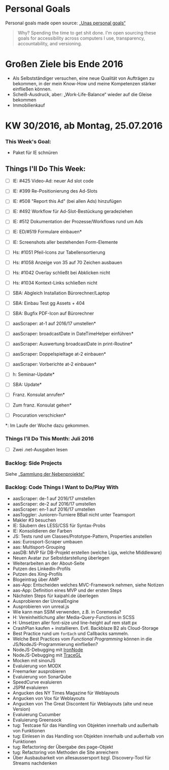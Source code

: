 Personal Goals
==============

Personal goals made open source: [„Unas personal goals“](http://una.im/personal-goals-guide/#=%81)
> Why? Spending the time to get shit done. I'm open sourcing these goals for accessibility across computers I use, transparency, accountability, and versioning.

# Großen Ziele bis Ende 2016
* Als Selbstständiger versuchen, eine neue Qualität von Aufträgen zu bekommen, in der mein Know-How und meine Kompetenzen stärker einfließen können.
* Scheiß-Ausdruck, aber: „Work-Life-Balance“ wieder auf die Gleise bekommen
* Immobilienkauf


# KW 30/2016, ab Montag, 25.07.2016


### This Week's Goal:
* Paket für IE schnüren



## Things I'll Do This Week:
- [ ] IE: #425 Video-Ad: neuer Ad slot code
- [ ] IE: #399 Re-Positionierung des Ad-Slots
- [ ] IE: #508 "Report this Ad" (bei allen Ads) hinzufügen
- [ ] IE: #492 Workflow für Ad-Slot-Bestückung geradeziehen
- [ ] IE: #512 Dokumentation der Prozesse/Workflows rund um Ads
- [ ] IE: ED/#519 Formulare einbauen*
- [ ] IE: Screenshots aller bestehenden Form-Elemente
- [ ] Hs: #1051 Pfeil-Icons zur Tabellensortierung
- [ ] Hs: #1058 Anzeige von 35 auf 70 Zeichen ausbauen
- [ ] Hs: #1042 Overlay schließt bei Abklicken nicht
- [ ] Hs: #1034 Kontext-Links schließen nicht
- [ ] SBA: Abgleich Installation Bürorechner/Laptop
- [ ] SBA: Einbau Test gg Assets + 404
- [ ] SBA: Bugfix PDF-Icon auf Bürorechner
- [ ] aasScraper: at-1 auf 2016/17 umstellen*
- [ ] aasScraper: broadcastDate in DateTimeHelper einführen*
- [ ] aasScraper: Auswertung broadcastDate in print-Routine*
- [ ] aasScraper: Doppelspieltage at-2 einbauen*
- [ ] aasScraper: Vorberichte at-2 einbauen*
- [ ] h: Seminar-Update*
- [ ] SBA: Update*
- [ ] Franz. Konsulat anrufen*
- [ ] Zum franz. Konsulat gehen*
- [ ] Procuration verschicken*


\*: Im Laufe der Woche dazu gekommen.

### Things I'll Do This Month: Juli 2016
- [ ] Zwei .net-Ausgaben lesen


### Backlog: Side Projects
Siehe [„Sammlung der Nebenprojekte“](~/Sites/dogfood-personal-goal/recources/pet-projects.md)


### Backlog: Code Things I Want to Do/Play With
* aasScraper: de-1 auf 2016/17 umstellen
* aasScraper: de-2 auf 2016/17 umstellen
* aasScraper: en-1 auf 2016/17 umstellen
* aasToggler: Junioren-Turniere BBall nicht unter Teamsport
* Makler #3 besuchen
* IE: Säubern des LESS/CSS für Syntax-Probs
* IE: Konsolidieren der Farben
* JS: Tests rund um Classes/Prototype-Pattern, Properties anstellen
* aas: Eurosport-Scraper umbauen
* aas: Multisport-Grouping
* aasDB: MVP für DB-Projekt erstellen (welche Liga, welche Middleware)
* Neuen Avatar zur Selbstdarstellung überlegen
* Weiterarbeiten an der About-Seite
* Putzen des LinkedIn-Profils
* Putzen des Xing-Profils
* Blogeintrag über AMP
* aas-App: Entscheiden welches MVC-Framework nehmen, siehe Notizen
* aas-App: Definition eines MVP und der ersten Steps
* Nächsten Steps für kaipahl.de überlegen
* Ausprobieren der UnrealEngine
* Ausprobieren von unreal.js
* Wie kann man SSIM verwenden, z.B. in Coremedia?
* H: Vereinheitlichung aller Media-Query-Functions in SCSS
* H: Umsetzen aller font-size und line-height auf rem statt px
* CrashPlan kaufen + installieren. Evtl. Backblaze B2 als Cloud-Storage
* Best Practice rund um `forEach` und Callbacks sammeln.
* Welche Best Practices vom _Functional Programming_ können in die JS/NodeJS-Programmierung einfließen?
* NodeJS-Debugging mit [IronNode](http://s-a.github.io/iron-node/)
* NodeJS-Debugging mit [TraceGL](https://github.com/traceglMPL/tracegl)
* Mocken mit sinonJS
* Evaluierung von MODX
* Freemarker ausprobieren
* Evaluierung von SonarQube
* SpeedCurve evaluieren
* JSPM evaluieren
* Angucken des NY Times Magazine für Weblayouts
* Angucken von Vox für Weblayouts
* Angucken von The Great Discontent für Weblayouts (alte und neue Version)
* Evaluierung Cucumber
* Evaluierung Greensock
* tug: Testcase für das Handling von Objekten innerhalb und außerhalb von Funktionen
* tug: Einlesen in das Handling von Objekten innerhalb und außerhalb von Funktionen
* tug: Refactoring der Übergabe des page-Objekt
* tug: Refactoring von Methoden die Site anreichern
* Über Ausbaubarkeit von allesaussersport bzgl. Discovery-Tool für Streams nachdenken


